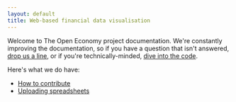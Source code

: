 ```yaml
---
layout: default
title: Web-based financial data visualisation
---
```


Welcome to The Open Economy project documentation. We're constantly improving 
the documentation, so if you have a question that isn't answered, 
[drop us a line](mailto:openeconomy@dja.id.au), or if you're technically-minded,
[dive into the code](http://github.com/daxtens/finvis).

Here's what we do have:
* [How to contribute](contribute.html)
* [Uploading spreadsheets](spreadsheet.html)
